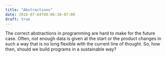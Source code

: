 ```yaml
---
title: "Abstractions"
date: 2018-07-04T00:06:38-07:00
draft: true
---
```

The correct abstractions in programming are hard to make for the future case.
Often, not enough data is given at the start or the product changes in such a way that is no long flexible with the current line of thought.
So, how then, should we build programs in a sustainable way?
